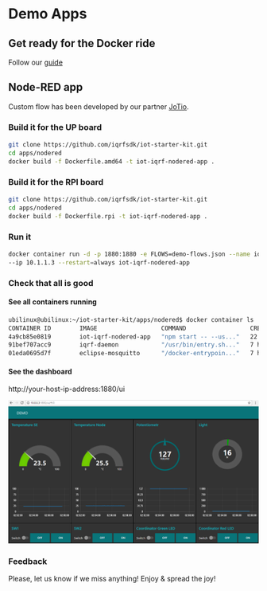 # Demo Apps

## Get ready for the Docker ride

Follow our [guide](https://github.com/iqrfsdk/iqrf-daemon/blob/master/docker/README.md)

## Node-RED app

Custom flow has been developed by our partner [JoTio](http://jotio.cz/).

### Build it for the UP board

```Bash
git clone https://github.com/iqrfsdk/iot-starter-kit.git
cd apps/nodered
docker build -f Dockerfile.amd64 -t iot-iqrf-nodered-app .
```

### Build it for the RPI board

```Bash
git clone https://github.com/iqrfsdk/iot-starter-kit.git
cd apps/nodered
docker build -f Dockerfile.rpi -t iot-iqrf-nodered-app .
```

### Run it

```Bash
docker container run -d -p 1880:1880 -e FLOWS=demo-flows.json --name iot-iqrf-nodered-app --net bridge01 \ 
--ip 10.1.1.3 --restart=always iot-iqrf-nodered-app
```

### Check that all is good

#### See all containers running

```Bash
ubilinux@ubilinux:~/iot-starter-kit/apps/nodered$ docker container ls
CONTAINER ID        IMAGE                  COMMAND                  CREATED             STATUS              PORTS                                            NAMES
4a9cb85e0819        iot-iqrf-nodered-app   "npm start -- --us..."   22 minutes ago      Up 22 minutes       0.0.0.0:1880->1880/tcp                           iot-iqrf-nodered-app
91bef707acc9        iqrf-daemon            "/usr/bin/entry.sh..."   7 hours ago         Up 7 hours                                                           iqrf1daemon
01eda0695d7f        eclipse-mosquitto      "/docker-entrypoin..."   7 hours ago         Up 7 hours          0.0.0.0:1883->1883/tcp, 0.0.0.0:9001->9001/tcp   mqtt1broker
```

#### See the dashboard

http://your-host-ip-address:1880/ui

![IQRF Dashboard](https://github.com/iqrfsdk/iot-starter-kit/blob/master/apps/nodered/ui/ui.png "IQRF Dashboard")

### Feedback

Please, let us know if we miss anything!
Enjoy & spread the joy!
